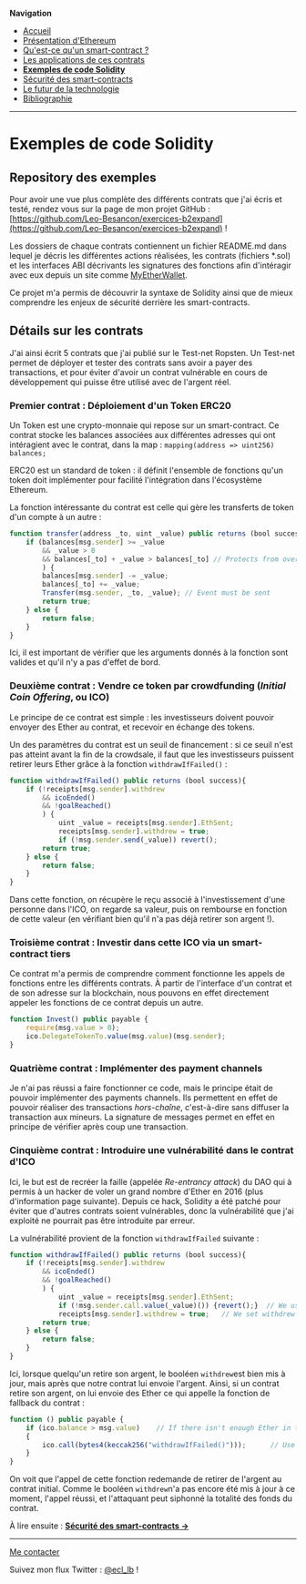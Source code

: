 **Navigation**
* [Accueil](index.html)
* [Présentation d'Ethereum](ethereum.html)
* [Qu'est-ce qu'un smart-contract ?](smartcontracts.html)
* [Les applications de ces contrats](applications.html)
* [**Exemples de code Solidity**](exemples.html)
* [Sécurité des smart-contracts](securite.html)
* [Le futur de la technologie](futur.html)
* [Bibliographie](bibliographie.html)

___
# Exemples de code Solidity

## Repository des exemples
Pour avoir une vue plus complète des différents contrats que j'ai écris et testé, rendez vous sur la page de mon projet GitHub : [https://github.com/Leo-Besancon/exercices-b2expand](https://github.com/Leo-Besancon/exercices-b2expand) !

Les dossiers de chaque contrats contiennent un fichier README.md dans lequel je décris les différentes actions réalisées, les contrats (fichiers *.sol) et les interfaces ABI décrivants les signatures des
fonctions afin d'intéragir avec eux depuis un site comme [MyEtherWallet](https://myetherwallet.com).

Ce projet m'a permis de découvrir la syntaxe de Solidity ainsi que de mieux comprendre les enjeux de sécurité derrière les smart-contracts.

## Détails sur les contrats

J'ai ainsi écrit 5 contrats que j'ai publié sur le Test-net Ropsten. Un Test-net permet de déployer et tester des contrats sans avoir a payer des transactions,
et pour éviter d'avoir un contrat vulnérable en cours de développement qui puisse être utilisé avec de l'argent réel.

### Premier contrat : Déploiement d'un Token ERC20

Un Token est une crypto-monnaie qui repose sur un smart-contract. Ce contrat stocke les balances associées aux différentes adresses qui ont intéragient avec le contrat, dans la map : `mapping(address => uint256) balances;`

ERC20 est un standard de token : il définit l'ensemble de fonctions qu'un token doit implémenter pour facilité l'intégration dans l'écosystème Ethereum.
 
 La fonction intéressante du contrat est celle qui gère les transferts de token d'un compte à un autre :
 
```javascript
function transfer(address _to, uint _value) public returns (bool success) {
    if (balances[msg.sender] >= _value 
        && _value > 0
        && balances[_to] + _value > balances[_to] // Protects from overflow
		) {
        balances[msg.sender] -= _value;
        balances[_to] += _value;
        Transfer(msg.sender, _to, _value); // Event must be sent
        return true;
    } else {
        return false;
    }
}
```

Ici, il est important de vérifier que les arguments donnés à la fonction sont valides et qu'il n'y a pas d'effet de bord.

### Deuxième contrat : Vendre ce token par crowdfunding (_Initial Coin Offering_, ou ICO)

Le principe de ce contrat est simple : les investisseurs doivent pouvoir envoyer des Ether au contrat, et recevoir en échange des tokens.

Un des paramètres du contrat est un seuil de financement : si ce seuil n'est pas atteint avant la fin de la crowdsale, il faut que les investisseurs puissent retirer leurs Ether grâce à la fonction `withdrawIfFailed()` :

```javascript
function withdrawIfFailed() public returns (bool success){
	if (!receipts[msg.sender].withdrew
		&& icoEnded()
		&& !goalReached()
		) {
			uint _value = receipts[msg.sender].EthSent;
			receipts[msg.sender].withdrew = true;
			if (!msg.sender.send(_value)) revert();
		return true;
	} else {
		return false;
	}
}
```

Dans cette fonction, on récupère le reçu associé à l'investissement d'une personne dans l'ICO, on regarde sa valeur, puis on rembourse en fonction de cette valeur (en vérifiant bien qu'il n'a pas déjà retirer son argent !).

### Troisième contrat : Investir dans cette ICO via un smart-contract tiers

Ce contrat m'a permis de comprendre comment fonctionne les appels de fonctions entre les différents contrats. À partir de l'interface d'un contrat et de son adresse sur la blockchain,
nous pouvons en effet directement appeler les fonctions de ce contrat depuis un autre.

```javascript
function Invest() public payable {
	require(msg.value > 0);
	ico.DelegateTokenTo.value(msg.value)(msg.sender);
}
```

### Quatrième contrat : Implémenter des payment channels

Je n'ai pas réussi a faire fonctionner ce code, mais le principe était de pouvoir implémenter des payments channels. Ils permettent en effet de pouvoir réaliser des transactions _hors-chaîne_,
c'est-à-dire sans diffuser la transaction aux mineurs. La signature de messages permet en effet en principe de vérifier après coup une transaction.

### Cinquième contrat : Introduire une vulnérabilité dans le contrat d'ICO

Ici, le but est de recréer la faille (appelée _Re-entrancy attack_) du DAO qui à permis à un hacker de voler un grand nombre d'Ether en 2016 (plus d'information page suivante).
Depuis ce hack, Solidity a été patché pour éviter que d'autres contrats soient vulnérables, donc la vulnérabilité que j'ai exploité ne pourrait pas être introduite par erreur.

La vulnérabilité provient de la fonction `withdrawIfFailed` suivante :

```javascript
function withdrawIfFailed() public returns (bool success){
	if (!receipts[msg.sender].withdrew
		&& icoEnded()
		&& !goalReached()
		) {
			uint _value = receipts[msg.sender].EthSent;
			if (!msg.sender.call.value(_value)()) {revert();}  // We use call instead of send to forward the remaining gas.
			receipts[msg.sender].withdrew = true;	// We set withdrew to true after sending the funds, to allow the re-entrancy attack
		return true;
	} else {
		return false;
	}
}
```

Ici, lorsque quelqu'un retire son argent, le booléen `withdrew`est bien mis à jour, mais après que notre contrat lui envoie l'argent. Ainsi, si un contrat retire son argent,
on lui envoie des Ether ce qui appelle la fonction de fallback du contrat :


```javascript
function () public payable {
	if (ico.balance > msg.value)	// If there isn't enough Ether in the ICO contract, don't callback, or it will give an error and revert
	{
		ico.call(bytes4(keccak256("withdrawIfFailed()")));		// Use .call() so it doesn't revert if it throws
	}
}
```

On voit que l'appel de cette fonction redemande de retirer de l'argent au contrat initial. Comme le booléen `withdrew`n'a pas encore été mis à jour à ce moment,
l'appel réussi, et l'attaquant peut siphonné la totalité des fonds du contrat.


À lire ensuite : [**Sécurité des smart-contracts ->**](securite.html)

___
[Me contacter](mailto://leo.besancon@ecl14.ec-lyon.fr)

Suivez mon flux Twitter : [@ecl_lb](https://twitter.com/ecl_lb) !
